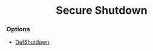 <h1 align="center">Secure Shutdown</h1>

### Options

- [DefShutdown](https://schiffer.tech/defshutdown-mobile.html)
